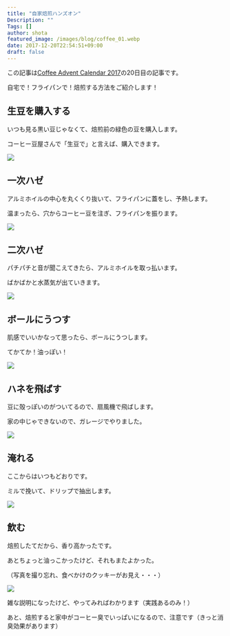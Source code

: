 ```yaml
---
title: "自家焙煎ハンズオン"
Description: ""
Tags: []
author: shota
featured_image: /images/blog/coffee_01.webp
date: 2017-12-20T22:54:51+09:00
draft: false
---
```


この記事は[Coffee Advent Calendar 2017](https://adventar.org/calendars/2165)の20日目の記事です。

自宅で！フライパンで！焙煎する方法をご紹介します！

## 生豆を購入する
いつも見る黒い豆じゃなくて、焙煎前の緑色の豆を購入します。

コーヒー豆屋さんで「生豆で」と言えば、購入できます。

![](/images/blog/coffee_01.webp)


## 一次ハゼ
アルミホイルの中心を丸くくり抜いて、フライパンに蓋をし、予熱します。

温まったら、穴からコーヒー豆を注ぎ、フライパンを振ります。

![](/images/blog/coffee_02.webp)

## 二次ハゼ
パチパチと音が聞こえてきたら、アルミホイルを取っ払います。

ばかばかと水蒸気が出ていきます。

![](/images/blog/coffee_03.webp)

 <script async src="//pagead2.googlesyndication.com/pagead/js/adsbygoogle.js"></script>
 <ins class="adsbygoogle"
      style="display:block; text-align:center;"
      data-ad-layout="in-article"
      data-ad-format="fluid"
      data-ad-client="ca-pub-9971307452839678"
      data-ad-slot="4437968617"></ins>
 <script>
      (adsbygoogle = window.adsbygoogle || []).push({});
 </script>

## ボールにうつす
肌感でいいかなって思ったら、ボールにうつします。

てかてか！油っぽい！

![](/images/blog/coffee_03.webp)

## ハネを飛ばす
豆に殻っぽいのがついてるので、扇風機で飛ばします。

家の中じゃできないので、ガレージでやりました。

![](/images/blog/coffee_04.webp)

## 淹れる
ここからはいつもどおりです。

ミルで挽いて、ドリップで抽出します。

![](/images/blog/coffee_05.webp)

## 飲む
焙煎したてだから、香り高かったです。

あとちょっと油っこかったけど、それもまたよかった。

（写真を撮り忘れ、食べかけのクッキーがお見え・・・）

![](/images/blog/coffee_06.webp)

雑な説明になったけど、やってみればわかります（実践あるのみ！）

あと、焙煎すると家中がコーヒー臭でいっぱいになるので、注意です（きっと消臭効果があります）
